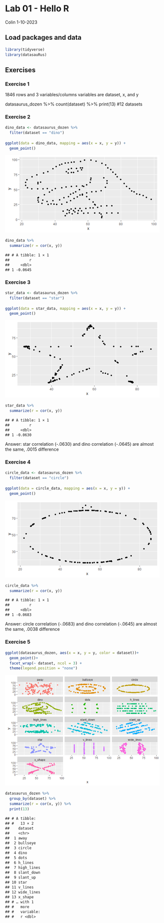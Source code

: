 Lab 01 - Hello R
================
Colin
1-10-2023

## Load packages and data

``` r
library(tidyverse) 
library(datasauRus)
```

## Exercises

### Exercise 1

1846 rows and 3 variables/columns variables are dataset, x, and y

datasaurus_dozen %\>% count(dataset) %\>% print(13) \#12 datasets

### Exercise 2

``` r
dino_data <- datasaurus_dozen %>%
  filter(dataset == "dino")

ggplot(data = dino_data, mapping = aes(x = x, y = y)) +
  geom_point()
```

![](lab-01-hello-r_files/figure-gfm/plot-dino-1.png)<!-- -->

``` r
dino_data %>%
  summarize(r = cor(x, y))
```

    ## # A tibble: 1 × 1
    ##         r
    ##     <dbl>
    ## 1 -0.0645

### Exercise 3

``` r
star_data <- datasaurus_dozen %>%
  filter(dataset == "star")

ggplot(data = star_data, mapping = aes(x = x, y = y)) +
  geom_point()
```

![](lab-01-hello-r_files/figure-gfm/plot-star-1.png)<!-- -->

``` r
star_data %>%
  summarize(r = cor(x, y))
```

    ## # A tibble: 1 × 1
    ##         r
    ##     <dbl>
    ## 1 -0.0630

Answer: star correlation (-.0630) and dino correlation (-.0645) are
almost the same, .0015 difference

### Exercise 4

``` r
circle_data <- datasaurus_dozen %>%
  filter(dataset == "circle")

ggplot(data = circle_data, mapping = aes(x = x, y = y)) +
  geom_point()
```

![](lab-01-hello-r_files/figure-gfm/plot-circle-1.png)<!-- -->

``` r
circle_data %>%
  summarize(r = cor(x, y))
```

    ## # A tibble: 1 × 1
    ##         r
    ##     <dbl>
    ## 1 -0.0683

Answer: circle correlation (-.0683) and dino correlation (-.0645) are
almost the same, .0038 difference

### Exercise 5

``` r
ggplot(datasaurus_dozen, aes(x = x, y = y, color = dataset))+
  geom_point()+
  facet_wrap(~ dataset, ncol = 3) +
  theme(legend.position = "none")
```

![](lab-01-hello-r_files/figure-gfm/unnamed-chunk-1-1.png)<!-- -->

``` r
datasaurus_dozen %>%
  group_by(dataset) %>%
  summarize(r = cor(x, y)) %>%
  print(13)
```

    ## # A tibble:
    ## #   13 × 2
    ##    dataset   
    ##    <chr>     
    ##  1 away      
    ##  2 bullseye  
    ##  3 circle    
    ##  4 dino      
    ##  5 dots      
    ##  6 h_lines   
    ##  7 high_lines
    ##  8 slant_down
    ##  9 slant_up  
    ## 10 star      
    ## 11 v_lines   
    ## 12 wide_lines
    ## 13 x_shape   
    ## # … with 1
    ## #   more
    ## #   variable:
    ## #   r <dbl>
